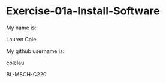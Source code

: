 # Exercise-01a-Install-Software
My name is:

Lauren Cole

My github username is:

colelau

BL-MSCH-C220
